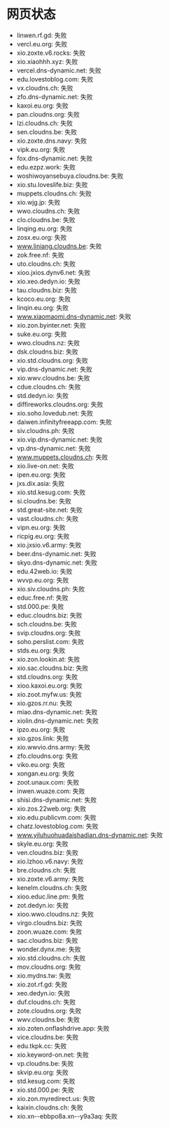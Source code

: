# 网页状态
- linwen.rf.gd: 失败
- vercl.eu.org: 失败
- xio.zoxte.v6.rocks: 失败
- xio.xiaohhh.xyz: 失败
- vercel.dns-dynamic.net: 失败
- edu.lovestoblog.com: 失败
- vx.cloudns.ch: 失败
- zfo.dns-dynamic.net: 失败
- kaxoi.eu.org: 失败
- pan.cloudns.org: 失败
- lzi.cloudns.ch: 失败
- sen.cloudns.be: 失败
- xio.zoxte.dns.navy: 失败
- vipk.eu.org: 失败
- fox.dns-dynamic.net: 失败
- edu.ezpz.work: 失败
- woshiwoyansebuya.cloudns.be: 失败
- xio.stu.loveslife.biz: 失败
- muppets.cloudns.ch: 失败
- xio.wjg.jp: 失败
- wwo.cloudns.ch: 失败
- clo.cloudns.be: 失败
- linqing.eu.org: 失败
- zosx.eu.org: 失败
- www.liniang.cloudns.be: 失败
- zok.free.nf: 失败
- uto.cloudns.ch: 失败
- xioo.jxios.dynv6.net: 失败
- xio.xeo.dedyn.io: 失败
- tau.cloudns.biz: 失败
- kcoco.eu.org: 失败
- linqin.eu.org: 失败
- www.xiaomaomi.dns-dynamic.net: 失败
- xio.zon.byinter.net: 失败
- suke.eu.org: 失败
- wwo.cloudns.nz: 失败
- dsk.cloudns.biz: 失败
- xio.std.cloudns.org: 失败
- vip.dns-dynamic.net: 失败
- xio.wwv.cloudns.be: 失败
- cdue.cloudns.ch: 失败
- std.dedyn.io: 失败
- diffireworks.cloudns.org: 失败
- xio.soho.lovedub.net: 失败
- daiwen.infinityfreeapp.com: 失败
- siv.cloudns.ph: 失败
- xio.vip.dns-dynamic.net: 失败
- vp.dns-dynamic.net: 失败
- www.muppets.cloudns.ch: 失败
- xio.live-on.net: 失败
- ipen.eu.org: 失败
- jxs.dix.asia: 失败
- xio.std.kesug.com: 失败
- si.cloudns.be: 失败
- std.great-site.net: 失败
- vast.cloudns.ch: 失败
- vipn.eu.org: 失败
- ricpig.eu.org: 失败
- xio.jxsio.v6.army: 失败
- beer.dns-dynamic.net: 失败
- skyo.dns-dynamic.net: 失败
- edu.42web.io: 失败
- wvvp.eu.org: 失败
- xio.siv.cloudns.ph: 失败
- educ.free.nf: 失败
- std.000.pe: 失败
- educ.cloudns.biz: 失败
- sch.cloudns.be: 失败
- svip.cloudns.org: 失败
- soho.perslist.com: 失败
- stds.eu.org: 失败
- xio.zon.lookin.at: 失败
- xio.sac.cloudns.biz: 失败
- std.cloudns.org: 失败
- xioo.kaxoi.eu.org: 失败
- xio.zoot.myfw.us: 失败
- xio.gzos.rr.nu: 失败
- miao.dns-dynamic.net: 失败
- xiolin.dns-dynamic.net: 失败
- ipzo.eu.org: 失败
- xio.gzos.link: 失败
- xio.wwvio.dns.army: 失败
- zfo.cloudns.org: 失败
- viko.eu.org: 失败
- xongan.eu.org: 失败
- zoot.unaux.com: 失败
- inwen.wuaze.com: 失败
- shisi.dns-dynamic.net: 失败
- xio.zos.22web.org: 失败
- xio.edu.publicvm.com: 失败
- chatz.lovestoblog.com: 失败
- www.yiluhuohuadaishadian.dns-dynamic.net: 失败
- skyle.eu.org: 失败
- ven.cloudns.biz: 失败
- xio.lzhoo.v6.navy: 失败
- bre.cloudns.ch: 失败
- xio.zoxte.v6.army: 失败
- kenelm.cloudns.ch: 失败
- xioo.educ.line.pm: 失败
- zot.dedyn.io: 失败
- xioo.wwo.cloudns.nz: 失败
- virgo.cloudns.biz: 失败
- zoon.wuaze.com: 失败
- sac.cloudns.biz: 失败
- wonder.dynx.me: 失败
- xio.std.cloudns.ch: 失败
- mov.cloudns.org: 失败
- xio.mydns.tw: 失败
- xio.zot.rf.gd: 失败
- xeo.dedyn.io: 失败
- duf.cloudns.ch: 失败
- zote.cloudns.org: 失败
- wwv.cloudns.be: 失败
- xio.zoten.onflashdrive.app: 失败
- vice.cloudns.be: 失败
- edu.tkpk.cc: 失败
- xio.keyword-on.net: 失败
- vp.cloudns.be: 失败
- skvip.eu.org: 失败
- std.kesug.com: 失败
- xio.std.000.pe: 失败
- xio.zon.myredirect.us: 失败
- kaixin.cloudns.ch: 失败
- xio.xn--ebbpo8a.xn--y9a3aq: 失败

